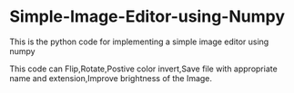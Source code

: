 # Simple-Image-Editor-using-Numpy

This is the python code for implementing a simple image editor using numpy

This code can Flip,Rotate,Postive color invert,Save file with appropriate name and extension,Improve brightness of the Image.
